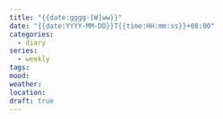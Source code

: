 ```yaml
---
title: "{{date:gggg-[W]ww}}"
date: "{{date:YYYY-MM-DD}}T{{time:HH:mm:ss}}+08:00"
categories:
  - diary
series:
  - weekly
tags: 
mood: 
weather: 
location: 
draft: true
---
```

